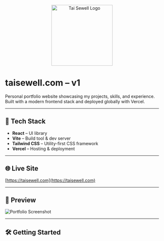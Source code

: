 <p align="center">
  <img src="public/images/Initials logo.png" alt="Tai Sewell Logo" width="200">
</p>

# taisewell.com – v1

Personal portfolio website showcasing my projects, skills, and experience.  
Built with a modern frontend stack and deployed globally with Vercel.

---

## 🚀 Tech Stack
- **React** – UI library
- **Vite** – Build tool & dev server
- **Tailwind CSS** – Utility-first CSS framework
- **Vercel** – Hosting & deployment

---

## 🌐 Live Site
[https://taisewell.com](https://taisewell.com)

---

## 📸 Preview
![Portfolio Screenshot](public/images/portfolio-preview.png)

---

## 🛠 Getting Started
